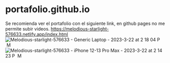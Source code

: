 # portafolio.github.io
Se recomienda ver el portafolio con el siguiente link, en github pages no me permite subir videos.
https://melodious-starlight-576633.netlify.app/index.html
![Melodious-starlight-576633 - Generic Laptop - 2023-3-22 at 2 18 04 P  M](https://user-images.githubusercontent.com/106565200/227028170-c7dd41d3-41f9-48f3-9f4f-782409a10759.jpg)
![Melodious-starlight-576633 - iPhone 12-13 Pro Max - 2023-3-22 at 2 14 23 P  M](https://user-images.githubusercontent.com/106565200/227028198-8fca15eb-1050-488d-bbee-98d041de327d.jpg)
